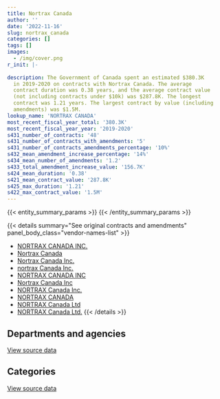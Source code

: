 ```yaml
---
title: Nortrax Canada
author: ''
date: '2022-11-16'
slug: nortrax_canada
categories: []
tags: []
images:
  - /img/cover.png
r_init: |-
  
description: The Government of Canada spent an estimated $380.3K
  in 2019-2020 on contracts with Nortrax Canada. The average
  contract duration was 0.38 years, and the average contract value
  (not including contracts under $10k) was $287.8K. The longest
  contract was 1.21 years. The largest contract by value (including
  amendments) was $1.5M.
lookup_name: 'NORTRAX CANADA'
most_recent_fiscal_year_total: '380.3K'
most_recent_fiscal_year_year: '2019-2020'
s431_number_of_contracts: '48'
s431_number_of_contracts_with_amendments: '5'
s431_number_of_contracts_amendments_percentage: '10%'
s432_mean_amendment_increase_percentage: '14%'
s434_mean_number_of_amendments: '1.2'
s433_total_amendment_increase_value: '156.7K'
s424_mean_duration: '0.38'
s421_mean_contract_value: '287.8K'
s425_max_duration: '1.21'
s422_max_contract_value: '1.5M'
---
```


<script src="/rmarkdown-libs/htmlwidgets/htmlwidgets.js"></script>
<link href="/rmarkdown-libs/datatables-css/datatables-crosstalk.css" rel="stylesheet" />
<script src="/rmarkdown-libs/datatables-binding/datatables.js"></script>
<script src="/rmarkdown-libs/jquery/jquery-3.6.0.min.js"></script>
<link href="/rmarkdown-libs/dt-core-bootstrap/css/dataTables.bootstrap.min.css" rel="stylesheet" />
<link href="/rmarkdown-libs/dt-core-bootstrap/css/dataTables.bootstrap.extra.css" rel="stylesheet" />
<script src="/rmarkdown-libs/dt-core-bootstrap/js/jquery.dataTables.min.js"></script>
<script src="/rmarkdown-libs/dt-core-bootstrap/js/dataTables.bootstrap.min.js"></script>
<link href="/rmarkdown-libs/crosstalk/css/crosstalk.min.css" rel="stylesheet" />
<script src="/rmarkdown-libs/crosstalk/js/crosstalk.min.js"></script>
<script src="/rmarkdown-libs/htmlwidgets/htmlwidgets.js"></script>
<link href="/rmarkdown-libs/datatables-css/datatables-crosstalk.css" rel="stylesheet" />
<script src="/rmarkdown-libs/datatables-binding/datatables.js"></script>
<script src="/rmarkdown-libs/jquery/jquery-3.6.0.min.js"></script>
<link href="/rmarkdown-libs/dt-core-bootstrap/css/dataTables.bootstrap.min.css" rel="stylesheet" />
<link href="/rmarkdown-libs/dt-core-bootstrap/css/dataTables.bootstrap.extra.css" rel="stylesheet" />
<script src="/rmarkdown-libs/dt-core-bootstrap/js/jquery.dataTables.min.js"></script>
<script src="/rmarkdown-libs/dt-core-bootstrap/js/dataTables.bootstrap.min.js"></script>
<link href="/rmarkdown-libs/crosstalk/css/crosstalk.min.css" rel="stylesheet" />
<script src="/rmarkdown-libs/crosstalk/js/crosstalk.min.js"></script>

{{< entity_summary_params >}}
{{< /entity_summary_params >}}

{{< details summary="See original contracts and amendments" panel_body_class="vendor-names-list" >}}
- [NORTRAX CANADA INC.](https://search.open.canada.ca/en/ct/?sort=contract_value_f%20desc&page=1&search_text=%22NORTRAX%20CANADA%20INC.%22)
- [Nortrax Canada](https://search.open.canada.ca/en/ct/?sort=contract_value_f%20desc&page=1&search_text=%22Nortrax%20Canada%22)
- [Nortrax Canada Inc.](https://search.open.canada.ca/en/ct/?sort=contract_value_f%20desc&page=1&search_text=%22Nortrax%20Canada%20Inc.%22)
- [nortrax Canada Inc.](https://search.open.canada.ca/en/ct/?sort=contract_value_f%20desc&page=1&search_text=%22nortrax%20Canada%20Inc.%22)
- [NORTRAX CANADA INC](https://search.open.canada.ca/en/ct/?sort=contract_value_f%20desc&page=1&search_text=%22NORTRAX%20CANADA%20INC%22)
- [Nortrax Canada Inc](https://search.open.canada.ca/en/ct/?sort=contract_value_f%20desc&page=1&search_text=%22Nortrax%20Canada%20Inc%22)
- [NORTRAX Canada Inc.](https://search.open.canada.ca/en/ct/?sort=contract_value_f%20desc&page=1&search_text=%22NORTRAX%20Canada%20Inc.%22)
- [NORTRAX CANADA](https://search.open.canada.ca/en/ct/?sort=contract_value_f%20desc&page=1&search_text=%22NORTRAX%20CANADA%22)
- [NORTRAX Canada Ltd](https://search.open.canada.ca/en/ct/?sort=contract_value_f%20desc&page=1&search_text=%22NORTRAX%20Canada%20Ltd%22)
- [NORTRAX Canada Ltd.](https://search.open.canada.ca/en/ct/?sort=contract_value_f%20desc&page=1&search_text=%22NORTRAX%20Canada%20Ltd.%22)
{{< /details >}}

## Departments and agencies

<div id="htmlwidget-1" style="width:100%;height:auto;" class="datatables html-widget"></div>
<script type="application/json" data-for="htmlwidget-1">{"x":{"style":"bootstrap","filter":"none","vertical":false,"data":[["<a href=\"/departments/aafc-aac/\">Agriculture and Agri-Food Canada<\/a>","<a href=\"/departments/csc-scc/\">Correctional Service of Canada<\/a>","<a href=\"/departments/dfo-mpo/\">Fisheries and Oceans Canada<\/a>","<a href=\"/departments/dnd-mdn/\">National Defence<\/a>","<a href=\"/departments/pc/\">Parks Canada<\/a>","<a href=\"/departments/pwgsc-tpsgc/\">Public Services and Procurement Canada<\/a>","<a href=\"/departments/tc/\">Transport Canada<\/a>"],[null,1070912.16,1290188.41,7328838.13,1133564.83,null,1175445.54],[24955,null,233815.19,447154.29,121475,134875.68,229905],[null,null,109960.3,270290.22,null,null,null]],"container":"<table class=\"table table-striped table-hover row-border order-column display\">\n  <thead>\n    <tr>\n      <th>Department<\/th>\n      <th>2017-2018<\/th>\n      <th>2018-2019<\/th>\n      <th>2019-2020<\/th>\n    <\/tr>\n  <\/thead>\n<\/table>","options":{"order":[[3,"desc"]],"pageLength":10,"autoWidth":true,"columnDefs":[{"targets":1,"render":"function(data, type, row, meta) {\n    return type !== 'display' ? data : DTWidget.formatCurrency(data, \"$\", 2, 3, \",\", \".\", true, null);\n  }"},{"targets":2,"render":"function(data, type, row, meta) {\n    return type !== 'display' ? data : DTWidget.formatCurrency(data, \"$\", 2, 3, \",\", \".\", true, null);\n  }"},{"targets":3,"render":"function(data, type, row, meta) {\n    return type !== 'display' ? data : DTWidget.formatCurrency(data, \"$\", 2, 3, \",\", \".\", true, null);\n  }"},{"width":"16%","targets":[1,2,3]},{"className":"dt-right","targets":[1,2,3]}],"orderClasses":false}},"evals":["options.columnDefs.0.render","options.columnDefs.1.render","options.columnDefs.2.render"],"jsHooks":[]}</script>
<p class="text-right">
<a href="https://github.com/GoC-Spending/contracts-data/tree/main/data/out/vendors/nortrax_canada/summary_by_fiscal_year_by_department.csv" class="source-data-link btn btn-link">View source data</a>
</p>

## Categories

<div id="htmlwidget-2" style="width:100%;height:auto;" class="datatables html-widget"></div>
<script type="application/json" data-for="htmlwidget-2">{"x":{"style":"bootstrap","filter":"none","vertical":false,"data":[["<a href=\"/categories/office_management/\">Office management<\/a>","<a href=\"/categories/defence/\">Defence<\/a>","<a href=\"/categories/information_technology/\">Information technology<\/a>","<a href=\"/categories/transportation_and_logistics/\">Transportation and logistics<\/a>","<a href=\"/categories/industrial_products_and_services/\">Industrial products and services<\/a>"],[48138,7256484.72,163070.3,4431557.15,99698.9],[null,447154.29,34100.44,710925.43,null],[null,15666.22,null,109960.3,254624]],"container":"<table class=\"table table-striped table-hover row-border order-column display\">\n  <thead>\n    <tr>\n      <th>Category<\/th>\n      <th>2017-2018<\/th>\n      <th>2018-2019<\/th>\n      <th>2019-2020<\/th>\n    <\/tr>\n  <\/thead>\n<\/table>","options":{"order":[[3,"desc"]],"dom":"t","pageLength":30,"autoWidth":true,"columnDefs":[{"targets":1,"render":"function(data, type, row, meta) {\n    return type !== 'display' ? data : DTWidget.formatCurrency(data, \"$\", 2, 3, \",\", \".\", true, null);\n  }"},{"targets":2,"render":"function(data, type, row, meta) {\n    return type !== 'display' ? data : DTWidget.formatCurrency(data, \"$\", 2, 3, \",\", \".\", true, null);\n  }"},{"targets":3,"render":"function(data, type, row, meta) {\n    return type !== 'display' ? data : DTWidget.formatCurrency(data, \"$\", 2, 3, \",\", \".\", true, null);\n  }"},{"width":"16%","targets":[1,2,3]},{"className":"dt-right","targets":[1,2,3]}],"orderClasses":false,"lengthMenu":[10,25,30,50,100]}},"evals":["options.columnDefs.0.render","options.columnDefs.1.render","options.columnDefs.2.render"],"jsHooks":[]}</script>
<p class="text-right">
<a href="https://github.com/GoC-Spending/contracts-data/tree/main/data/out/vendors/nortrax_canada/summary_by_fiscal_year_by_category.csv" class="source-data-link btn btn-link">View source data</a>
</p>
